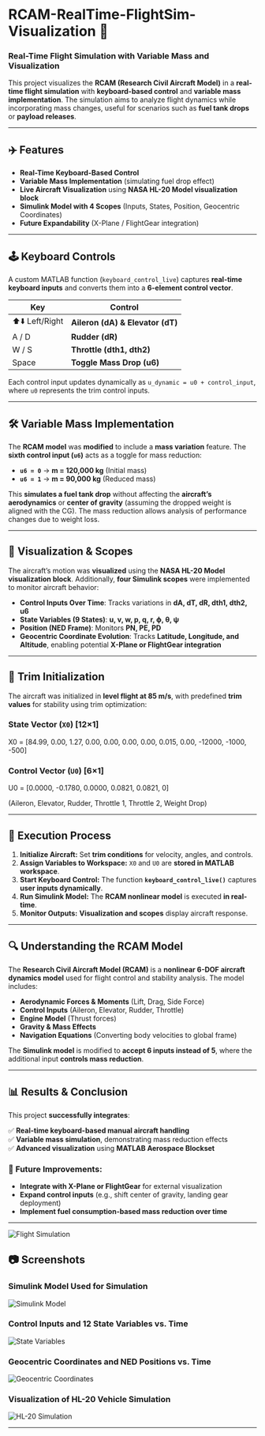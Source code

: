 # RCAM-RealTime-FlightSim-Visualization 🚀

### Real-Time Flight Simulation with Variable Mass and Visualization

This project visualizes the **RCAM (Research Civil Aircraft Model)** in a **real-time flight simulation** with **keyboard-based control** and **variable mass implementation**. The simulation aims to analyze flight dynamics while incorporating mass changes, useful for scenarios such as **fuel tank drops** or **payload releases**.

---

## ✈️ Features

- **Real-Time Keyboard-Based Control**  
- **Variable Mass Implementation** (simulating fuel drop effect)  
- **Live Aircraft Visualization** using **NASA HL-20 Model visualization block**  
- **Simulink Model with 4 Scopes** (Inputs, States, Position, Geocentric Coordinates)  
- **Future Expandability** (X-Plane / FlightGear integration)

---

## 🕹️ Keyboard Controls

A custom MATLAB function (`keyboard_control_live`) captures **real-time keyboard inputs** and converts them into a **6-element control vector**.

| Key  | Control |
|------|---------|
| ⬆️⬇️ Left/Right | **Aileron (dA) & Elevator (dT)** |
| A / D | **Rudder (dR)** |
| W / S | **Throttle (dth1, dth2)** |
| Space | **Toggle Mass Drop (u6)** |

Each control input updates dynamically as `u_dynamic = u0 + control_input`, where `u0` represents the trim control inputs.

---

## 🛠️ Variable Mass Implementation

The **RCAM model** was **modified** to include a **mass variation** feature. The **sixth control input (`u6`)** acts as a toggle for mass reduction:

- **`u6 = 0`** → **m = 120,000 kg** (Initial mass)
- **`u6 = 1`** → **m = 90,000 kg** (Reduced mass)

This **simulates a fuel tank drop** without affecting the **aircraft’s aerodynamics** or **center of gravity** (assuming the dropped weight is aligned with the CG). The mass reduction allows analysis of performance changes due to weight loss.

---

## 🎥 Visualization & Scopes

The aircraft’s motion was **visualized** using the **NASA HL-20 Model visualization block**. Additionally, **four Simulink scopes** were implemented to monitor aircraft behavior:

- **Control Inputs Over Time**: Tracks variations in **dA, dT, dR, dth1, dth2, u6**  
- **State Variables (9 States)**: **u, v, w, p, q, r, ϕ, θ, ψ**  
- **Position (NED Frame)**: Monitors **PN, PE, PD**  
- **Geocentric Coordinate Evolution**: Tracks **Latitude, Longitude, and Altitude**, enabling potential **X-Plane or FlightGear integration**

---

## 🏁 Trim Initialization

The aircraft was initialized in **level flight at 85 m/s**, with predefined **trim values** for stability using trim optimization:

### **State Vector (`X0`)** **[12×1]**


X0 = [84.99, 0.00, 1.27, 0.00, 0.00, 0.00, 0.00, 0.015, 0.00, -12000, -1000, -500]



### **Control Vector (`U0`)** **[6×1]**


U0 = [0.0000, -0.1780, 0.0000, 0.0821, 0.0821, 0]


(Aileron, Elevator, Rudder, Throttle 1, Throttle 2, Weight Drop)

---

## 📌 Execution Process

1. **Initialize Aircraft:** Set **trim conditions** for velocity, angles, and controls.
2. **Assign Variables to Workspace:** `X0` and `U0` are **stored in MATLAB workspace**.
3. **Start Keyboard Control:** The function **`keyboard_control_live()`** captures **user inputs dynamically**.
4. **Run Simulink Model:** The **RCAM nonlinear model** is executed **in real-time**.
5. **Monitor Outputs:** **Visualization and scopes** display aircraft response.

---

## 🔍 Understanding the RCAM Model

The **Research Civil Aircraft Model (RCAM)** is a **nonlinear 6-DOF aircraft dynamics model** used for flight control and stability analysis. The model includes:

- **Aerodynamic Forces & Moments** (Lift, Drag, Side Force)
- **Control Inputs** (Aileron, Elevator, Rudder, Throttle)
- **Engine Model** (Thrust forces)
- **Gravity & Mass Effects**
- **Navigation Equations** (Converting body velocities to global frame)

The **Simulink model** is modified to **accept 6 inputs instead of 5**, where the additional input **controls mass reduction**.

---

## 📊 Results & Conclusion

This project **successfully integrates**:

✅ **Real-time keyboard-based manual aircraft handling**  
✅ **Variable mass simulation**, demonstrating mass reduction effects  
✅ **Advanced visualization** using **MATLAB Aerospace Blockset**  

### 🔮 Future Improvements:
- **Integrate with X-Plane or FlightGear** for external visualization  
- **Expand control inputs** (e.g., shift center of gravity, landing gear deployment)  
- **Implement fuel consumption-based mass reduction over time**  

---



![Flight Simulation](My-Movie-4.gif)



## 📷 Screenshots

### **Simulink Model Used for Simulation**
![Simulink Model](Sinmod.png)

### **Control Inputs and 12 State Variables vs. Time**
![State Variables](Sample1.png)

### **Geocentric Coordinates and NED Positions vs. Time**
![Geocentric Coordinates](Sample2.png)

### **Visualization of HL-20 Vehicle Simulation**
![HL-20 Simulation](HL20.png)

---
